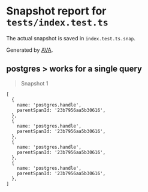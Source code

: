 # Snapshot report for `tests/index.test.ts`

The actual snapshot is saved in `index.test.ts.snap`.

Generated by [AVA](https://avajs.dev).

## postgres > works for a single query

> Snapshot 1

    [
      {
        name: 'postgres.handle',
        parentSpanId: '23b7956aa5b30616',
      },
      {
        name: 'postgres.handle',
        parentSpanId: '23b7956aa5b30616',
      },
      {
        name: 'postgres.handle',
        parentSpanId: '23b7956aa5b30616',
      },
      {
        name: 'postgres.handle',
        parentSpanId: '23b7956aa5b30616',
      },
    ]
